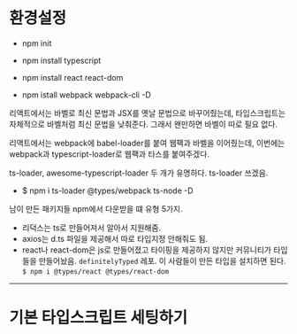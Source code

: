 # 환경설정

- npm init

- npm install typescript

- npm install react react-dom

- npm istall webpack webpack-cli -D

리액트에서는 바벨로 최신 문법과 JSX를 옛날 문법으로 바꾸어줬는데,
타입스크립트는 자체적으로 바벨처럼 최신 문법을 낮춰준다.
그래서 왠만하면 바벨이 따로 필요 없다.

리액트에서는 webpack에 babel-loader를 붙여 웹팩과 바벨을 이어줬는데,
이번에는 webpack과 typescript-loader로 웹팩과 타스를 붙여주겠다.

ts-loader, awesome-typescript-loader 두 개가 유명하다. ts-loader 쓰겠음.

- $ npm i ts-loader @types/webpack ts-node -D

남이 만든 패키지들 npm에서 다운받을 떄 유형 5가지.

- 리덕스는 ts로 만들어져서 알아서 지원해줌.
- axios는 d.ts 파일을 제공해서 따로 타입지정 안해줘도 됨.
- react나 react-dom은 js로 만들어졌고 타이핑을 제공하지 않지만 커뮤니티가 타입들을 만들어놨음. `definitelyTyped` 레포. 이 사람들이 만든 타입을 설치하면 된다. `$ npm i @types/react @types/react-dom`

---

# 기본 타입스크립트 세팅하기

